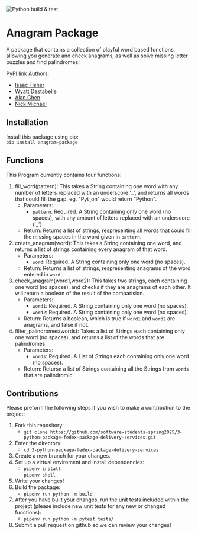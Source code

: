 ![Python build & test](https://github.com/software-students-spring2025/3-python-package-fedex-package-delivery-services/actions/workflows/build.yml/badge.svg)

# Anagram Package
A package that contains a collection of playful word based functions, allowing you generate and check anagrams, as well as solve missing letter puzzles and find palindromes!

[PyPI link]()
Authors:
- [Isaac Fisher](https://github.com/isaac1000000)
- [Wyatt Destabelle](https://github.com/Wyatt-Destabelle)
- [Alan Chen](https://github.com/Chen-zexi)
- [Nick Michael](https://github.com/NMichael111)
## Installation

Install this package using pip: \
`pip install anagram-package`

## Functions
This Program currently contains four functions:
1. fill_word(pattern): This takes a String containing one word with any number of letters replaced with an underscore '_', and returns all words that could fill the gap. eg. "Pyt_on" would return "Python".
    - Parameters:
        - `pattern`: Required. A String containing only one word (no spaces), with any amount of letters replaced with an underscore ('_'). 
    - Return: Returns a list of strings, respresenting all words that could fill the missing spaces in the word given in `pattern`.
2. create_anagram(word): This takes a String containing one word, and returns a list of strings containing every anagram of that word.
   - Parameters:
        - `word`: Required. A String containing only one word (no spaces).
    - Return: Returns a list of strings, respresenting anagrams of the word entered in `word`.
3. check_anagram(word1,word2): This takes two strings, each containing one word (no spaces), and checks if they are anagrams of each other. It will return a boolean of the result of the comparision.
    - Parameters:
        - `word1`: Required. A String containing only one word (no spaces).
        - `word2`: Required. A String containing only one word (no spaces).
    - Return: Returns a boolean, which is true if `word1` and `word2` are anagrams, and false if not.
4. filter_palindromes(words): Takes a list of Strings each containing only one word (no spaces), and returns a list of the words that are palindromes.
   - Parameters:
        - `words`: Required. A List of Strings each containing only one word (no spaces).
   - Return: Retursn a list of Strings containing all the Strings from `words` that are palindromic.

## Contributions

Please preform the following steps if you wish to make a contribution to the project:
1. Fork this repository:
    - `git clone https://github.com/software-students-spring2025/3-python-package-fedex-package-delivery-services.git`
2. Enter the directory:
    - `cd 3-python-package-fedex-package-delivery-services`
3. Create a new branch for your changes.
4. Set up a virtual enviroment and install dependencies:
    - `pipenv install` \
`pipenv shell`
5. Write your changes!
5. Build the package:
    - `pipenv run python -m build`
6. After you have built your changes, run the unit tests included within the project (please include new unit tests for any new or changed functions):
    - `pipenv run python -m pytest tests/`
7. Submit a pull request on github so we can review your changes!
